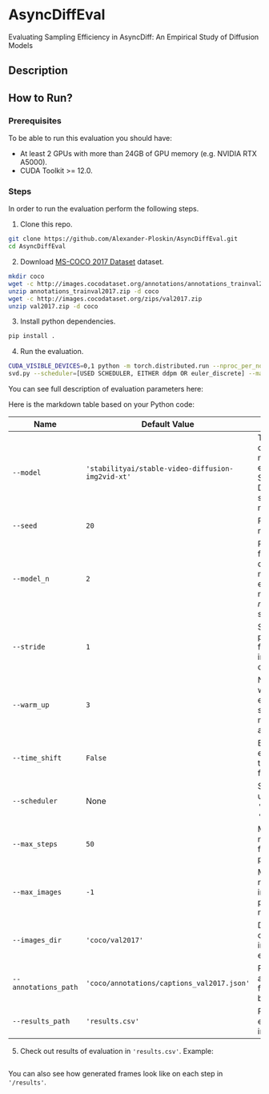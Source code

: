 # AsyncDiffEval
Evaluating Sampling Efficiency in AsyncDiff: An Empirical Study of Diffusion Models

## Description

## How to Run?

### Prerequisites
To be able to run this evaluation you should have:
- At least 2 GPUs with more than 24GB of GPU memory (e.g. NVIDIA RTX A5000).
- CUDA Toolkit >= 12.0.

### Steps
In order to run the evaluation perform the following steps.

1. Clone this repo.
```bash
git clone https://github.com/Alexander-Ploskin/AsyncDiffEval.git
cd AsyncDiffEval
```
2. Download [MS-COCO 2017 Dataset](https://www.kaggle.com/datasets/awsaf49/coco-2017-dataset) dataset.
```bash
mkdir coco
wget -c http://images.cocodataset.org/annotations/annotations_trainval2017.zip
unzip annotations_trainval2017.zip -d coco
wget -c http://images.cocodataset.org/zips/val2017.zip
unzip val2017.zip -d coco
```

3. Install python dependencies.
```bash
pip install .
```

4. Run the evaluation.
```bash
CUDA_VISIBLE_DEVICES=0,1 python -m torch.distributed.run --nproc_per_node=2 --run-path eval/eval_
svd.py --scheduler=[USED SCHEDULER, EITHER ddpm OR euler_discrete] --max_images=[NUMBER OF IMAGES TO AVERAGE RESULTS ON]
```
You can see full description of evaluation parameters here:

Here is the markdown table based on your Python code:

| **Name**           | **Default Value**                                           | **Description**                                                                 |
|---------------------|------------------------------------------------------------|---------------------------------------------------------------------------------|
| `--model`          | `'stabilityai/stable-video-diffusion-img2vid-xt'`           | The name or path of the diffusion model to be evaluated. Only Stable Video Diffusion is supported for now.                        |
| `--seed`           | `20`                                                       | Random seed for reproducibility.                                               |
| `--model_n`        | `2`                                                        | Parallelization factor, number of devices on which model will be executed. For now only *model_n=2,3,4* is supported.                                    |
| `--stride`         | `1`                                                        | Stride value for processing frames or images. Either 1 or 2.                                   |
| `--warm_up`        | `3`                                                        | Number of warm-up steps executed in synchronous mode before asynchronous.                          |
| `--time_shift`     | `False`                                                    | Boolean flag to enable or disable time-shift functionality.                     |
| `--scheduler`      | None                                                       | Scheduler type to use, with choices: `'ddpm'`, `'euler_discrete'`.              |
| `--max_steps`      | `50`                                                       | Maximum number of steps for the diffusion process.                              |
| `--max_images`     | `-1`                                                       | Maximum number of images to process (-1 means no limit).                        |
| `--images_dir`     | `'coco/val2017'`                                           | Directory containing input images for evaluation.                               |
| `--annotations_path`| `'coco/annotations/captions_val2017.json'`                 | Path to the annotations file for the dataset being evaluated.                   |
| `--results_path`   | `'results.csv'`                                            | Path to save the evaluation results in CSV format.                              |


5. Check out results of evaluation in `'results.csv'`. Example:
```csv

```

You can also see how generated frames look like on each step in `'/results'`.
